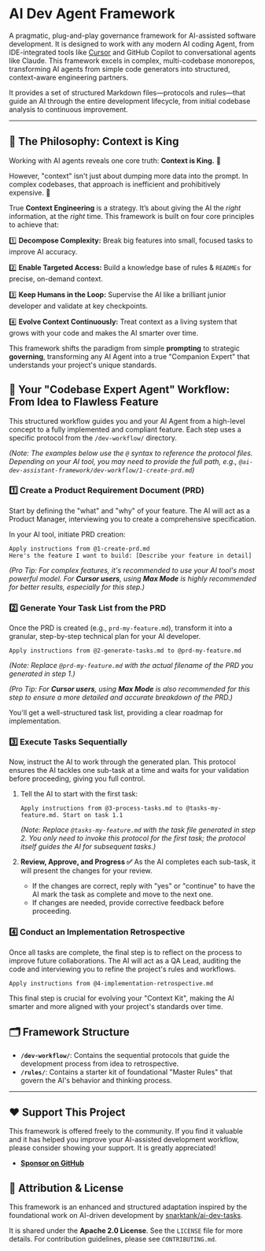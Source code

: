 # AI Dev Agent Framework

A pragmatic, plug-and-play governance framework for AI-assisted software development. It is designed to work with any modern AI coding Agent, from IDE-integrated tools like [Cursor](https://cursor.sh/) and GitHub Copilot to conversational agents like Claude. This framework excels in complex, multi-codebase monorepos, transforming AI agents from simple code generators into structured, context-aware engineering partners.

It provides a set of structured Markdown files—protocols and rules—that guide an AI through the entire development lifecycle, from initial codebase analysis to continuous improvement.

---

## 🌟 The Philosophy: Context is King

Working with AI agents reveals one core truth: **Context is King.** 👑

However, "context" isn't just about dumping more data into the prompt. In complex codebases, that approach is inefficient and prohibitively expensive. 💸

True **Context Engineering** is a strategy. It’s about giving the AI the *right* information, at the *right* time. This framework is built on four core principles to achieve that:

1️⃣ **Decompose Complexity:** Break big features into small, focused tasks to improve AI accuracy.

2️⃣ **Enable Targeted Access:** Build a knowledge base of rules & `READMEs` for precise, on-demand context.

3️⃣ **Keep Humans in the Loop:** Supervise the AI like a brilliant junior developer and validate at key checkpoints.

4️⃣ **Evolve Context Continuously:** Treat context as a living system that grows with your code and makes the AI smarter over time.

This framework shifts the paradigm from simple **prompting** to strategic **governing**, transforming any AI Agent into a true "Companion Expert" that understands your project's unique standards.

## 🚀 Your "Codebase Expert Agent" Workflow: From Idea to Flawless Feature

This structured workflow guides you and your AI Agent from a high-level concept to a fully implemented and compliant feature. Each step uses a specific protocol from the `/dev-workflow/` directory.

*(Note: The examples below use the `@` syntax to reference the protocol files. Depending on your AI tool, you may need to provide the full path, e.g., `@ai-dev-assistant-framework/dev-workflow/1-create-prd.md`)*

### 1️⃣ Create a Product Requirement Document (PRD)

Start by defining the "what" and "why" of your feature. The AI will act as a Product Manager, interviewing you to create a comprehensive specification.

In your AI tool, initiate PRD creation:
```text
Apply instructions from @1-create-prd.md
Here's the feature I want to build: [Describe your feature in detail]
```
*(Pro Tip: For complex features, it's recommended to use your AI tool's most powerful model. For **Cursor users**, using **Max Mode** is highly recommended for better results, especially for this step.)*

### 2️⃣ Generate Your Task List from the PRD

Once the PRD is created (e.g., `prd-my-feature.md`), transform it into a granular, step-by-step technical plan for your AI developer.

```text
Apply instructions from @2-generate-tasks.md to @prd-my-feature.md
```
*(Note: Replace `@prd-my-feature.md` with the actual filename of the PRD you generated in step 1.)*

*(Pro Tip: For **Cursor users**, using **Max Mode** is also recommended for this step to ensure a more detailed and accurate breakdown of the PRD.)*

You'll get a well-structured task list, providing a clear roadmap for implementation.

### 3️⃣ Execute Tasks Sequentially

Now, instruct the AI to work through the generated plan. This protocol ensures the AI tackles one sub-task at a time and waits for your validation before proceeding, giving you full control.

1.  Tell the AI to start with the first task:
    ```text
    Apply instructions from @3-process-tasks.md to @tasks-my-feature.md. Start on task 1.1
    ```
    *(Note: Replace `@tasks-my-feature.md` with the task file generated in step 2. You only need to invoke this protocol for the *first* task; the protocol itself guides the AI for subsequent tasks.)*

2.  **Review, Approve, and Progress ✅**
    As the AI completes each sub-task, it will present the changes for your review.
    *   If the changes are correct, reply with "yes" or "continue" to have the AI mark the task as complete and move to the next one.
    *   If changes are needed, provide corrective feedback before proceeding.

### 4️⃣ Conduct an Implementation Retrospective

Once all tasks are complete, the final step is to reflect on the process to improve future collaborations. The AI will act as a QA Lead, auditing the code and interviewing you to refine the project's rules and workflows.

```text
Apply instructions from @4-implementation-retrospective.md
```
This final step is crucial for evolving your "Context Kit", making the AI smarter and more aligned with your project's standards over time.

## 🗂️ Framework Structure

-   **`/dev-workflow/`**: Contains the sequential protocols that guide the development process from idea to retrospective.
-   **`/rules/`**: Contains a starter kit of foundational "Master Rules" that govern the AI's behavior and thinking process.

---

## ❤️ Support This Project

This framework is offered freely to the community. If you find it valuable and it has helped you improve your AI-assisted development workflow, please consider showing your support. It is greatly appreciated!

-   **[Sponsor on GitHub](https://github.com/sponsors/Fr-e-d)**

## 🤝 Attribution & License

This framework is an enhanced and structured adaptation inspired by the foundational work on AI-driven development by [snarktank/ai-dev-tasks](https://github.com/snarktank/ai-dev-tasks).

It is shared under the **Apache 2.0 License**. See the `LICENSE` file for more details. For contribution guidelines, please see `CONTRIBUTING.md`. 